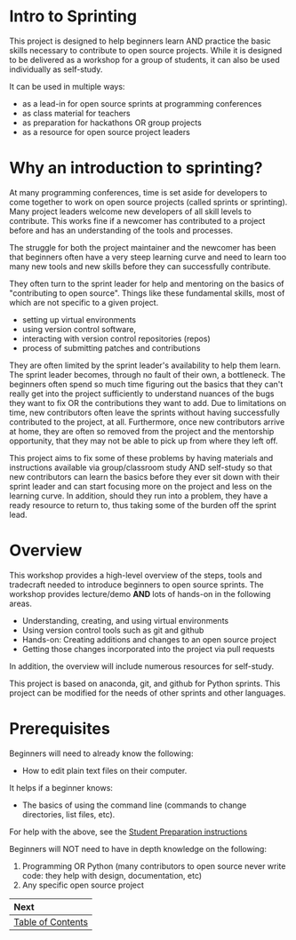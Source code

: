 # Intro to Sprinting

This project is designed to help beginners learn AND practice the basic skills necessary to contribute to open source projects. While it is designed to be delivered as a workshop for a group of students, it can also be used individually as self-study.

It can be used in multiple ways:

* as a lead-in for open source sprints at programming conferences
* as class material for teachers
* as preparation for hackathons OR group projects
* as a resource for open source project leaders

# Why an introduction to sprinting?

At many programming conferences, time is set aside for developers to come together to work on open source projects (called sprints or sprinting). Many project leaders welcome new developers of all skill levels to contribute. This works fine if a newcomer has contributed to a project before and has an understanding of the tools and processes. 

The struggle for both the project maintainer and the newcomer has been that beginners often have a very steep learning curve and need to learn too many new tools and new skills before they can successfully contribute. 

They often turn to the sprint leader for help and mentoring on the basics of "contributing to open source". Things like these fundamental skills, most of which are not specific to a given project.

* setting up virtual environments
* using version control software,
* interacting with version control repositories (repos)
* process of submitting patches and contributions

They are often limited by the sprint leader's availability to help them learn. The sprint leader becomes, through no fault of their own, a bottleneck. The beginners often spend so much time figuring out the basics that they can't really get into the project sufficiently to understand nuances of the bugs they want to fix OR the contributions they want to add. Due to limitations on time, new contributors often leave the sprints without having successfully contributed to the project, at all. Furthermore, once new contributors arrive at home, they are often so removed from the project and the mentorship opportunity, that they may not be able to pick up from where they left off.

This project aims to fix some of these problems by having materials and instructions available via group/classroom study AND self-study so that new contributors can learn the basics before they ever sit down with their sprint leader and can start focusing more on the project and less on the learning curve. In addition, should they run into a problem, they have a ready resource to return to, thus taking some of the burden off the sprint lead.

# Overview

This workshop provides a high-level overview of the steps, tools and tradecraft needed to introduce beginners to open source sprints. The workshop provides lecture/demo **AND** lots of hands-on in the following areas.

* Understanding, creating, and using virtual environments
* Using version control tools such as git and github
* Hands-on: Creating additions and changes to an open source project
* Getting those changes incorporated into the project via pull requests

In addition, the overview will include numerous resources for self-study.

This project is based on anaconda, git, and github for Python sprints.
This project can be modified for the needs of other sprints and other languages.

# Prerequisites

Beginners will need to already know the following:

* How to edit plain text files on their computer.

It helps if a beginner knows:

* The basics of using the command line (commands to change directories, list files, etc). 

For help with the above, see the [Student Preparation instructions](https://github.com/chalmerlowe/intro_to_sprinting/blob/master/class_materials/prereq_student.md)

Beginners will NOT need to have in depth knowledge on the following:

1. Programming OR Python (many contributors to open source never write code: they help with design, documentation, etc)
2. Any specific open source project


| Next |
|:---------|
| [Table of Contents](./class_materials/README.md) |
